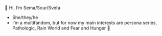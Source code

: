 👋 Hi, I’m Sema/Sour/Sveta

- She/they/he
- I’m a multifandom, but for now my main interests are persona series, Pathologic, Rain World and Fear and Hunger 🥺


<!---
SemaSour/SemaSour is a ✨ special ✨ repository because its `README.md` (this file) appears on your GitHub profile.
You can click the Preview link to take a look at your changes.
--->
